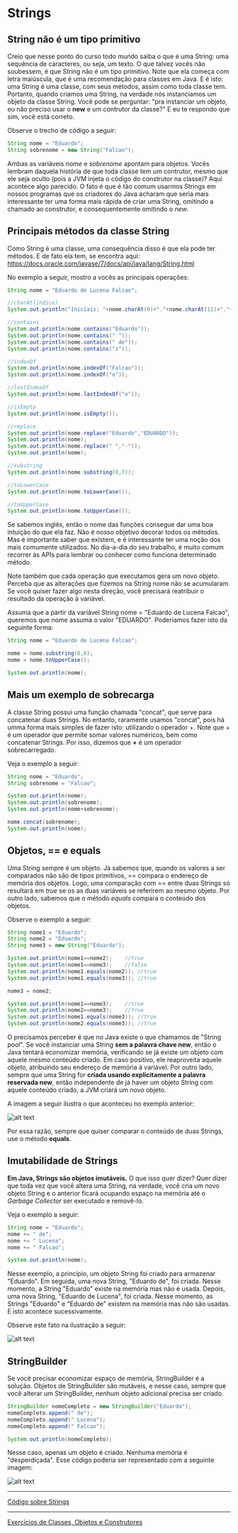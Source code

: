 # Strings

## String não é um tipo primitivo

Creio que nesse ponto do curso todo mundo saiba o que é uma String: uma sequência de caracteres, ou seja, um texto.
O que talvez vocês não soubessem, é que String não é um tipo primitivo.
Note que ela começa com letra maiúscula, que é uma recomendação para classes em Java.
E é isto: uma String é uma classe, com seus métodos, assim como toda classe tem.
Portanto, quando criamos uma String, na verdade nós instanciamos um objeto da classe String.
Você pode se perguntar: "pra instanciar um objeto, eu não preciso usar o **new** e um contrutor da classe?"
E eu te respondo que sim, você está correto. 

Observe o trecho de código a seguir:


```java
String nome = "Eduardo";
String sobrenome = new String("Falcao");
```

Ambas as variáveis *nome* e *sobrenome* apontam para objetos.
Vocês lembram daquela história de que toda classe tem um contrutor, mesmo que ele seja oculto (pois a JVM injeta o código do construtor na classe)?
Aqui acontece algo parecido.
O fato é que é tão comum usarmos Strings em nossos programas que os criadores do Java acharam que seria mais interessante ter uma forma mais rápida de criar uma String, omitindo a chamado ao construtor, e consequentemente omitindo o *new*.

## Principais métodos da classe String

Como String é uma classe, uma consequência disso é que ela pode ter métodos.
E de fato ela tem, se encontra aqui: https://docs.oracle.com/javase/7/docs/api/java/lang/String.html

No exemplo a seguir, mostro a vocês as principais operações:


```java
String nome = "Eduardo de Lucena Falcao";

//charAt(indice)
System.out.println("Iniciais: "+nome.charAt(0)+"."+nome.charAt(11)+"."+nome.charAt(18));

//contains
System.out.println(nome.contains("Eduardo"));
System.out.println(nome.contains(" "));
System.out.println(nome.contains(" de"));
System.out.println(nome.contains("z"));

//indexOf
System.out.println(nome.indexOf("Falcao"));
System.out.println(nome.indexOf("o"));

//lastIndexOf
System.out.println(nome.lastIndexOf("o"));

//isEmpty
System.out.println(nome.isEmpty());

//replace
System.out.println(nome.replace("Eduardo","EDUARDO"));
System.out.println(nome);
System.out.println(nome.replace(" ","-"));
System.out.println(nome);

//substring
System.out.println(nome.substring(0,7));

//toLowerCase
System.out.println(nome.toLowerCase());

//toUpperCase
System.out.println(nome.toUpperCase());
```

Se sabemos inglês, então o nome das funções consegue dar uma boa intuição do que ela faz.
Não é nosso objetivo decorar todos os métodos.
Mas é importante saber que existem, e é interessante ter uma noção dos mais comumente utilizados.
No dia-a-dia do seu trabalho, é muito comum recorrer às APIs para lembrar ou conhecer como funciona determinado método.

Note também que cada operação que executamos gera um novo objeto.
Perceba que as alterações que fizemos na String nome não se acumularam.
Se você quiser fazer algo nesta direção, você precisará reatribuir o resultado da operação à variável.

Assuma que a partir da variável String nome = "Eduardo de Lucena Falcao", queremos que nome assuma o valor "EDUARDO".
Poderíamos fazer isto da seguinte forma:

```java
String nome = "Eduardo de Lucena Falcao";

nome = nome.substring(0,6);
nome = nome.toUpperCase();

System.out.println(nome);
```

## Mais um exemplo de sobrecarga

A classe String possui uma função chamada "concat", que serve para concatenar duas Strings.
No entanto, raramente usamos "concat", pois há umma forma mais simples de fazer isto: utilizando o operador +.
Note que + é um operador que permite somar valores numéricos, bem como concatenar Strings.
Por isso, dizemos que **+** é um operador sobrecarregado.

Veja o exemplo a seguir:

```java
String nome = "Eduardo";
String sobrenome = "Falcao";

System.out.println(nome);
System.out.println(sobrenome);
System.out.println(nome+sobrenome);

nome.concat(sobrenome);
System.out.println(nome);
```

## Objetos, == e equals

Uma String sempre é um objeto.
Já sabemos que, quando os valores a ser comparados não são de tipos primitivos, == compara o endereço de memória dos objetos.
Logo, uma comparação com == entre duas Strings só resultará em *true* se os as duas variáveis se referirem ao mesmo objeto.
Por outro lado, sabemos que o método *equals* compara o conteúdo dos objetos.

Observe o exemplo a seguir:

```java
String nome1 = "Eduardo";
String nome2 = "Eduardo";
String nome3 = new String("Eduardo");

System.out.println(nome1==nome2);	 //true
System.out.println(nome1==nome3);	 //false
System.out.println(nome1.equals(nome2)); //true
System.out.println(nome1.equals(nome3)); //true

nome3 = nome2;

System.out.println(nome1==nome3);	 //true
System.out.println(nome2==nome3);	 //true
System.out.println(nome1.equals(nome3)); //true
System.out.println(nome2.equals(nome3)); //true
```

O precisamos perceber é que no Java existe o que chamamos de "String pool".
Se você instanciar uma String **sem a palavra chave new**, então o Java tentará economizar memória, verificando se já existe um objeto com aquele mesmo conteúdo criado.
Em caso positivo, ele reaproveita aquele objeto, atribuindo seu endereço de memória à variável.
Por outro lado, sempre que uma String for **criada usando explicitamente a palavra reservada new**, então independente de já haver um objeto String com aquele conteúdo criado, a JVM criará um novo objeto.

A imagem a seguir ilustra o que aconteceu no exemplo anterior:

![alt text](imgs/string-pool.png)

Por essa razão, sempre que quiser comparar o conteúdo de duas Strings, use o método **equals**.

## Imutabilidade de Strings

**Em Java, Strings são objetos imutáveis.**
O que isso quer dizer?
Quer dizer que toda vez que você altera uma String, na verdade, você cria um novo objeto String e o anterior ficará ocupando espaço na memória até o *Garbage Collector* ser executado e removê-lo.

Veja o exemplo a seguir:

```java
String nome = "Eduardo";
nome += " de";
nome += " Lucena";
nome += " Falcao";

System.out.println(nome);
```

Nesse exemplo, a princípio, um objeto String foi criado para armazenar "Eduardo".
Em seguida, uma nova String, "Eduardo de", foi criada. Nesse momento, a String "Eduardo" existe na memória mas não é usada.
Depois, uma nova String, "Eduardo de Lucena", foi criada. Nesse momento, as Strings "Eduardo" e "Eduardo de" existem na memória mas não são usadas.
E isto acontece sucessivamente.

Observe este fato na ilustração a seguir:

![alt text](imgs/strings-imutaveis-full.png)

## StringBuilder

Se você precisar economizar espaço de memória, StringBuilder é a solução.
Objetos de StringBuilder são mutáveis, e nesse caso, sempre que você alterar um StringBuilder, nenhum objeto adicional precisa ser criado.

```java
StringBuilder nomeCompleto = new StringBuilder("Eduardo");
nomeCompleto.append(" de");
nomeCompleto.append(" Lucena");
nomeCompleto.append(" Falcao");

System.out.println(nomeCompleto);
```

Nesse caso, apenas um objeto é criado. Nenhuma memória é "desperdiçada".
Esse código poderia ser representado com a seguinte imagem:

![alt text](imgs/stringbuilder.png)

---

[Código sobre Strings](../src/conteudo/OperacoesComString.java)

---

[Exercícios de Classes, Objetos e Construtores](exercicios/Strings.md)
